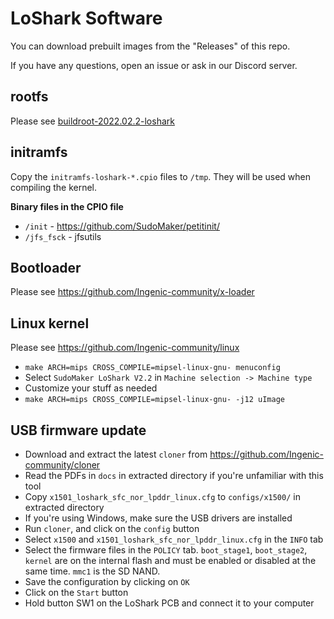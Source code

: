 # LoShark Software

You can download prebuilt images from the "Releases" of this repo.

If you have any questions, open an issue or ask in our Discord server.

## rootfs
Please see [buildroot-2022.02.2-loshark](./buildroot-2022.02.2-loshark)

## initramfs
Copy the `initramfs-loshark-*.cpio` files to `/tmp`. They will be used when compiling the kernel.

**Binary files in the CPIO file**
- `/init` - https://github.com/SudoMaker/petitinit/
- `/jfs_fsck` - jfsutils

## Bootloader
Please see https://github.com/Ingenic-community/x-loader

## Linux kernel
Please see https://github.com/Ingenic-community/linux

- `make ARCH=mips CROSS_COMPILE=mipsel-linux-gnu- menuconfig`
- Select `SudoMaker LoShark V2.2` in `Machine selection -> Machine type`
- Customize your stuff as needed
- `make ARCH=mips CROSS_COMPILE=mipsel-linux-gnu- -j12 uImage`

## USB firmware update
- Download and extract the latest `cloner` from https://github.com/Ingenic-community/cloner
- Read the PDFs in `docs` in extracted directory if you're unfamiliar with this tool
- Copy `x1501_loshark_sfc_nor_lpddr_linux.cfg` to `configs/x1500/` in extracted directory
- If you're using Windows, make sure the USB drivers are installed
- Run `cloner`, and click on the `config` button
- Select `x1500` and `x1501_loshark_sfc_nor_lpddr_linux.cfg` in the `INFO` tab
- Select the firmware files in the `POLICY` tab. `boot_stage1`, `boot_stage2`, `kernel` are on the internal flash and must be enabled or disabled at the same time. `mmc1` is the SD NAND.
- Save the configuration by clicking on `OK`
- Click on the `Start` button
- Hold button SW1 on the LoShark PCB and connect it to your computer
